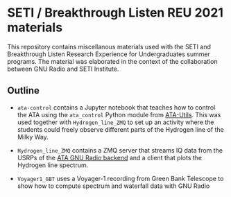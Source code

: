 # SETI / Breakthrough Listen REU 2021 materials

This repository contains miscellanous materials used with the SETI and
Breakthrough Listen Research Experience for Undergraduates summer programs. The
material was elaborated in the context of the collaboration between GNU Radio
and SETI Institute.

## Outline

* `ata-control` contains a Jupyter notebook that teaches how to control the ATA
  using the `ata_control` Python module from
  [ATA-Utils](https://github.com/SETIatHCRO/ATA-Utils). This was used together
  with `Hydrogen_line_ZMQ` to set up an activity where the students could freely
  observe different parts of the Hydrogen line of the Milky Way.

* `Hydrogen_line_ZMQ` contains a ZMQ server that streams IQ data from the USRPs
  of the [ATA GNU Radio
  backend](https://wiki.gnuradio.org/index.php/GR-ATA_Testbed) and a client that
  plots the Hydrogen line spectrum.

* `Voyager1_GBT` uses a Voyager-1 recording from Green Bank Telescope to show
  how to compute spectrum and waterfall data with GNU Radio
